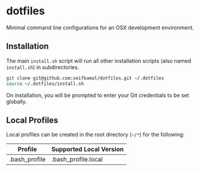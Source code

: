# dotfiles

Minimal command line configurations for an OSX development environment.

## Installation

The main `install.sh` script will run all other installation scripts (also named `install.sh`) in subdirectories.

```bash
git clone git@github.com:seifkamal/dotfiles.git ~/.dotfiles
source ~/.dotfiles/install.sh
```

On installation, you will be prompted to enter your Git credentials to be set globally.

## Local Profiles

Local profiles can be created in the root directory (`~/*`) for the following:

| Profile        | Supported Local Version |
| -------------- | ----------------------- |
| .bash\_profile | .bash\_profile.local    |
